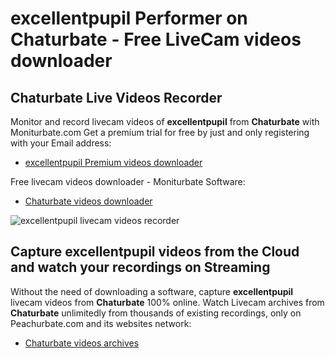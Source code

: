 # excellentpupil Performer on Chaturbate - Free LiveCam videos downloader

## Chaturbate Live Videos Recorder

Monitor and record livecam videos of **excellentpupil** from **Chaturbate** with Moniturbate.com
Get a premium trial for free by just and only registering with your Email address:
* [excellentpupil Premium videos downloader](https://moniturbate.com/request-demo-licence-key.html)

Free livecam videos downloader - Moniturbate Software:
* [Chaturbate videos downloader](https://moniturbate.com/moniturbate-download-software.html)

![excellentpupil livecam videos recorder](https://peachurnet.com/templates/moniturbate-software.png)


## Capture excellentpupil videos from the Cloud and watch your recordings on Streaming

Without the need of downloading a software, capture **excellentpupil** livecam videos from **Chaturbate** 100% online.
Watch Livecam archives from **Chaturbate** unlimitedly from thousands of existing recordings, only on Peachurbate.com and its websites network:
* [Chaturbate videos archives](https://peachurnet.com/)